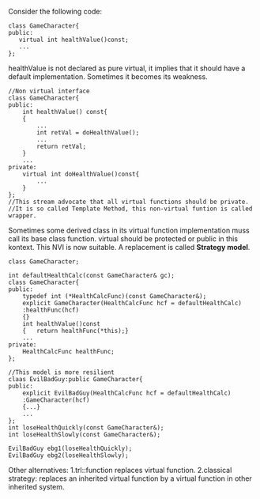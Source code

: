 Consider the following code:
 ```
 class GameCharacter{
 public:
	virtual int healthValue()const;
	...
};
```
healthValue is not declared as pure virtual, it implies that it should 
have a default implementation.
Sometimes it becomes its weakness.
```
//Non virtual interface
class GameCharacter{
public:
	int healthValue() const{
	{	
		...
		int retVal = doHealthValue();
		...
		return retVal;
	}
	...
private:
	virtual int doHealthValue()const{
		...
	}
};
//This stream advocate that all virtual functions should be private.
//It is so called Template Method, this non-virtual funtion is called wrapper.
```
Sometimes some derived class in its virtual function implementation muss call
its base class function. virtual should be protected or public in this kontext.
This NVI is now suitable.
A replacement is called **Strategy model**.
```
class GameCharacter;

int defaultHealthCalc(const GameCharacter& gc);
class GameCharacter{
public:
	typedef int (*HealthCalcFunc)(const GameCharacter&);
	explicit GameCharacter(HealthCalcFunc hcf = defaultHealthCalc)
	:healthFunc(hcf)
	{}
	int healthValue()const
	{	return healthFunc(*this);}
	...
private:
	HealthCalcFunc healthFunc;
};

//This model is more resilient
claas EvilBadGuy:public GameCharacter{
public:
	explicit EvilBadGuy(HealthCalcFunc hcf = defaultHealthCalc)
	:GameCharacter(hcf)
	{...}
	...
};
int loseHealthQuickly(const GameCharacter&);
int loseHealthSlowly(const GameCharacter&);

EvilBadGuy ebg1(loseHealthQuickly);
EvilBadGuy ebg2(loseHealthSlowly);
```
Other alternatives:
1.trl::function replaces virtual function. 
2.classical strategy: replaces an inherited virtual function
by a virtual function in other inherited system. 

